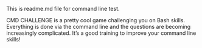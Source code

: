 This is readme.md file for command line test.

CMD CHALLENGE is a pretty cool game challenging you on Bash skills. Everything is done via the command line and the questions are becoming increasingly complicated. It’s a good training to improve your command line skills!
